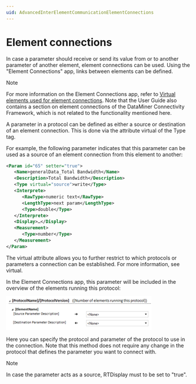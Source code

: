 ```yaml
---
uid: AdvancedInterElementCommunicationElementConnections
---
```


# Element connections

In case a parameter should receive or send its value from or to another parameter of another element, element connections can be used. Using the "Element Connections" app, links between elements can be defined.

> [!NOTE]
> For more information on the Element Connections app, refer to [Virtual elements used for element connections](xref:Virtual_elements#virtual-elements-used-for-element-connections). Note that the User Guide also contains a section on element connections of the DataMiner Connectivity Framework, which is not related to the functionality mentioned here.

A parameter in a protocol can be defined as either a source or destination of an element connection. This is done via the attribute virtual of the Type tag.

For example, the following parameter indicates that this parameter can be used as a source of an element connection from this element to another:

```xml
<Param id="65" setter="true">
   <Name>generalData_Total Bandwidth</Name>
   <Description>Total Bandwidth</Description>
   <Type virtual="source">write</Type>
   <Interprete>
      <RawType>numeric text</RawType>
      <LengthType>next param</LengthType>
      <Type>double</Type>
   </Interprete>
   <Display>…</Display>
   <Measurement>
      <Type>number</Type>
   </Measurement>
</Param>
```

The virtual attribute allows you to further restrict to which protocols or parameters a connection can be established. For more information, see virtual.

In the Element Connections app, this parameter will be included in the overview of the elements running this protocol:

![alt text](../../images/element_connections_app.png "DataMiner Cube Element Connections app")

Here you can specify the protocol and parameter of the protocol to use in the connection. Note that this method does not require any change in the protocol that defines the parameter you want to connect with.

> [!NOTE]
> In case the parameter acts as a source, RTDisplay must to be set to "true".
